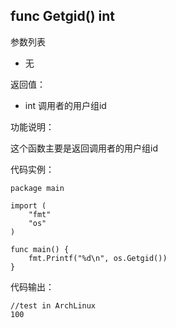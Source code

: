 ## func Getgid() int

参数列表

- 无

返回值：

- int 调用者的用户组id

功能说明：

这个函数主要是返回调用者的用户组id

代码实例：

    package main

    import (
        "fmt"
        "os"
    )

    func main() {
        fmt.Printf("%d\n", os.Getgid())
    }

代码输出：

    //test in ArchLinux
    100
